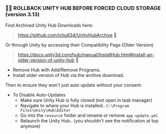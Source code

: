 ### ⛓️‍💥 ROLLBACK UNITY HUB BEFORE FORCED CLOUD STORAGE (version 3.13)

Find Archived Unity Hub Downloads here:
> https://github.com/jchu634/UnityHubArchive 💾

Or through Unity by accessing their Compatibility Page (Older Version)  

> https://docs.unity3d.com/hub/manual/InstallHub.html#install-an-older-version-of-unity-hub 💾 

- Remove Hub with Add/Remove Programs.
- Install older version of Hub via the archive download.

Then to ensure they won't just auto update without your consent:

- To Disable Auto-Updates
  - Make sure Unity Hub is fully closed (not open in task manager)
  - Navigate to where your Hub is installed.. `C:\Program Files\Unity\Hub\Editor`
  - Go into the `resource` folder and rename or remove `app-update.yml`
  - Relaunch the Unity Hub.. (you shouldn't see the notification at top anymore)
